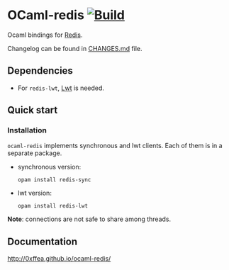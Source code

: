 # OCaml-redis [![Build](https://github.com/0xffea/ocaml-redis/workflows/Build%20redis/badge.svg)](https://github.com/0xffea/ocaml-redis/actions)

Ocaml bindings for [Redis](http://redis.io/).

Changelog can be found in [CHANGES.md](/CHANGES.md) file.

## Dependencies

- For `redis-lwt`, [Lwt](http://ocsigen.org/lwt/install) is needed.

## Quick start

### Installation

`ocaml-redis` implements synchronous and lwt clients. Each of them is in a separate package.

- synchronous version:
  ```
  opam install redis-sync
  ```
- lwt version:
  ```
  opam install redis-lwt
  ```

**Note**: connections are not safe to share among threads.

## Documentation

http://0xffea.github.io/ocaml-redis/

